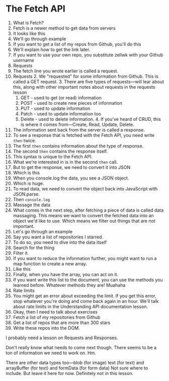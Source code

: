 # The Fetch API

1. What is Fetch?
  1. Fetch is a newer method to get data from servers
  2. It looks like this
  3. We'll go through example
  4. If you want to get a list of my repos from Github, you'll do this
  5. We'll explain how to get the link later.
  6. If you want to use your own repo, you substitute zellwk with your Github username
2. Requests
  1. The fetch line you wrote earlier is called a request.
  2. Requests
    2. We "requested" for some information from Github. This is called a GET request.
    3. There are five types of requests—will lear about this, along with other important notes about requests in the requests lesson
      1. GET - used to get (or read) information
      2. POST - used to create new pieces of information
      3. PUT - used to update information
      4. Patch - used to update information too
      5. Delete - used to delete information.
    4. If you've heard of CRUD, this is where it comes from—Create, Read, Update, Delete.
3. The information sent back from the server is called a response.
  1. To see a response that is fetched with the Fetch API, you need write `then` twice.
  2. The first `then` contains information about the type of response.
  3. The second `then` contains the response itself.
  4. This syntax is unique to the Fetch API.
  5. What we're interested in is in the second `then` call.
  6. But to get the response, we need to convert it into JSON
  7. Which is this
  8. When you console.log the data, you see a JSON object.
  9. Which is huge.
  10. To read data, we need to convert the object back into JavaScript with JSON.parse.
  11. Then `console.log`
4. Massage the data
  1. What comes in the next step, after fetching a piece of data is called data massaging. This means we want to convert the fetched data into an object we'd like to use. Which means we filter out things that are not important.
  2. Let's go through an example
  3. Say you want a list of repositories I starred.
  4. To do so, you need to dive into the data itself
  5. Search for the thing
  6. Filter it.
  7. If you want to reduce the information further, you might want to run a map function to create a new array.
  8. LIke this
  9. Finally, when you have the array, you can act on it.
  10. If you want write this list to the document, you can use the methods you learned before. Whatever methods they are! Muahaha
5. Rate limits
  1. You might get an error about exceeding the limit. If you get this error, stop whatever you're doing and come back again in an hour. We'll talk about rate limits in the Understanding API documentation lesson.
6. Okay, then I need to talk about exercises
  1. Fetch a list of my repositories from Github
  2. Get a list of repos that are more than 300 stars
  3. Write these repos into the DOM.

I probably need a lesson on Requests and Responses.

Don't really know what needs to come next though. There seems to be a ton of information we need to work on. Hm.

There are other data types too—blob (for image) text (for text) and arrayBuffer (for text) and formData (for form data) Not sure where to include. But leave it here for now. Definitely not in this lesson.